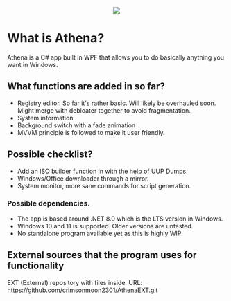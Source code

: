 <p align="center">
  <img src="https://github.com/user-attachments/assets/7b49ed4f-cb8d-4883-8423-df4c94a8992d"/>
</p>

# What is Athena?

Athena is a C# app built in WPF that allows you to do basically anything you want in Windows. 

## What functions are added in so far?
  * Registry editor. So far it's rather basic. Will likely be overhauled soon. Might merge with debloater together to avoid fragmentation.
  * System information
  * Background switch with a fade animation
  * MVVM principle is followed to make it user friendly.

## Possible checklist?
  * Add an ISO builder function in with the help of UUP Dumps.
  * Windows/Office downloader through a mirror.
  * System monitor, more sane commands for script generation.

### Possible dependencies.
  * The app is based around .NET 8.0 which is the LTS version in Windows.
  * Windows 10 and 11 is supported. Older versions are untested.
  * No standalone program available yet as this is highly WIP.

## External sources that the program uses for functionality

EXT (External) repository with files inside. URL: https://github.com/crimsonmoon2301/AthenaEXT.git
